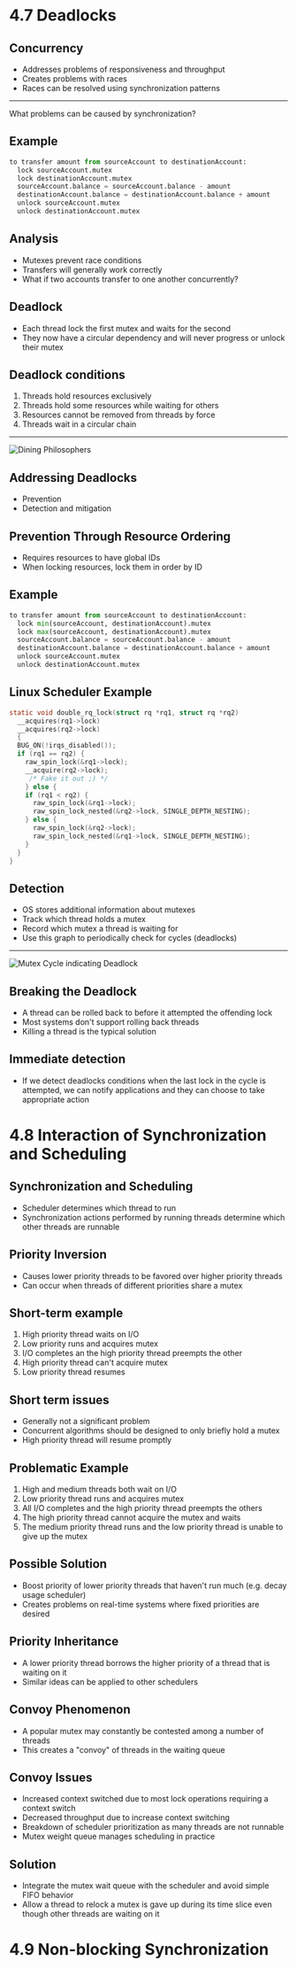 4.7 Deadlocks
=============

Concurrency
-----------

- Addresses problems of responsiveness and throughput
- Creates problems with races
- Races can be resolved using synchronization patterns

---

What problems can be caused by synchronization?

Example
-------

```python
to transfer amount from sourceAccount to destinationAccount:
  lock sourceAccount.mutex
  lock destinationAccount.mutex
  sourceAccount.balance = sourceAccount.balance - amount
  destinationAccount.balance = destinationAccount.balance + amount
  unlock sourceAccount.mutex
  unlock destinationAccount.mutex
```

Analysis
---------

- Mutexes prevent race conditions
- Transfers will generally work correctly
- What if two accounts transfer to one another concurrently?

Deadlock
--------

- Each thread lock the first mutex and waits for the second
- They now have a circular dependency and will never progress or unlock their mutex

Deadlock conditions
-------------------

1. Threads hold resources exclusively
2. Threads hold some resources while waiting for others
3. Resources cannot be removed from threads by force
4. Threads wait in a circular chain

---

![Dining Philosophers](media/4-20.png)

Addressing Deadlocks
--------------------

- Prevention
- Detection and mitigation

Prevention Through Resource Ordering
------------------------------------

- Requires resources to have global IDs
- When locking resources, lock them in order by ID

Example
-------

```python
to transfer amount from sourceAccount to destinationAccount:
  lock min(sourceAccount, destinationAccount).mutex
  lock max(sourceAccount, destinationAccount).mutex
  sourceAccount.balance = sourceAccount.balance - amount
  destinationAccount.balance = destinationAccount.balance + amount
  unlock sourceAccount.mutex
  unlock destinationAccount.mutex
```

Linux Scheduler Example
-----------------------

```c
static void double_rq_lock(struct rq *rq1, struct rq *rq2)
  __acquires(rq1->lock)
  __acquires(rq2->lock)
  {
  BUG_ON(!irqs_disabled());
  if (rq1 == rq2) {
    raw_spin_lock(&rq1->lock);
    __acquire(rq2->lock);
     /* Fake it out ;) */
    } else {
    if (rq1 < rq2) {
      raw_spin_lock(&rq1->lock);
      raw_spin_lock_nested(&rq2->lock, SINGLE_DEPTH_NESTING);
    } else {
      raw_spin_lock(&rq2->lock);
      raw_spin_lock_nested(&rq1->lock, SINGLE_DEPTH_NESTING);
    }
  }
}

```

Detection
---------

- OS stores additional information about mutexes
- Track which thread holds a mutex
- Record which mutex a thread is waiting for
- Use this graph to periodically check for cycles (deadlocks)

---

![Mutex Cycle indicating Deadlock](media/4-22.png)

Breaking the Deadlock
---------------------

- A thread can be rolled back to before it attempted the offending lock
- Most systems don't support rolling back threads
- Killing a thread is the typical solution

Immediate detection
-------------------

- If we detect deadlocks conditions when the last lock in the cycle is attempted, we can notify applications and they can choose to take appropriate action

4.8 Interaction of Synchronization and Scheduling
================================================

Synchronization and Scheduling
------------------------------

- Scheduler determines which thread to run
- Synchronization actions performed by running threads determine which other threads are runnable

Priority Inversion
------------------

- Causes lower priority threads to be favored over higher priority threads
- Can occur when threads of different priorities share a mutex

Short-term example
------------------

1. High priority thread waits on I/O
2. Low priority runs and acquires mutex
3. I/O completes an the high priority thread preempts the other
4. High priority thread can't acquire mutex
5. Low priority thread resumes

Short term issues
-----------------

- Generally not a significant problem
- Concurrent algorithms should be designed to only briefly hold a mutex
- High priority thread will resume promptly

Problematic Example
-------------------

1. High and medium threads both wait on I/O
2. Low priority thread runs and acquires mutex
3. All I/O completes and the high priority thread preempts the others
4. The high priority thread cannot acquire the mutex and waits
5. The medium priority thread runs and the low priority thread is unable to give up the mutex

Possible Solution
-----------------

- Boost priority of lower priority threads that haven't run much (e.g. decay usage scheduler)
- Creates problems on real-time systems where fixed priorities are desired

Priority Inheritance
--------------------

- A lower priority thread borrows the higher priority of a thread that is waiting on it
- Similar ideas can be applied to other schedulers

Convoy Phenomenon
--------------

- A popular mutex may constantly be contested among a number of threads
- This creates a "convoy" of threads in the waiting queue

Convoy Issues
-------------

- Increased context switched due to most lock operations requiring a context switch
- Decreased throughput due to increase context switching
- Breakdown of scheduler prioritization as many threads are not runnable
- Mutex weight queue manages scheduling in practice

Solution
--------

- Integrate the mutex wait queue with the scheduler and avoid simple FIFO behavior
- Allow a thread to relock a mutex is gave up during its time slice even though other threads are waiting on it

4.9 Non-blocking Synchronization
================================
